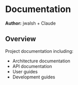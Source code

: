 # Documentation

**Author:** jwalsh + Claude

## Overview

Project documentation including:
- Architecture documentation
- API documentation
- User guides
- Development guides

